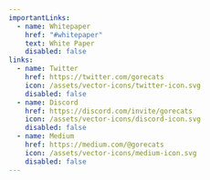 ```yaml
---
importantLinks:
  - name: Whitepaper
    href: "#whitepaper"
    text: White Paper
    disabled: false
links:
  - name: Twitter
    href: https://twitter.com/gorecats
    icon: /assets/vector-icons/twitter-icon.svg
    disabled: false
  - name: Discord
    href: https://discord.com/invite/gorecats
    icon: /assets/vector-icons/discord-icon.svg
    disabled: false
  - name: Medium
    href: https://medium.com/@gorecats
    icon: /assets/vector-icons/medium-icon.svg
    disabled: false
---
```

